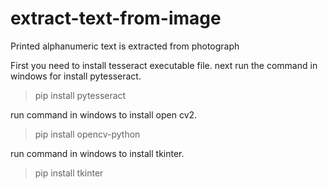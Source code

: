 # extract-text-from-image
Printed alphanumeric text is extracted from photograph

First you need to install tesseract executable file.
next run the command in windows for install pytesseract.

>pip install pytesseract

run command in windows to install open cv2.

>pip install opencv-python

run command in windows to install tkinter.

>pip install tkinter
